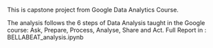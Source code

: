 This is capstone project from Google Data Analytics Course.


The analysis follows the 6 steps of Data Analysis taught in the Google course: Ask, Prepare, Process, Analyse, Share and Act.
Full Report in : BELLABEAT_analysis.ipynb
